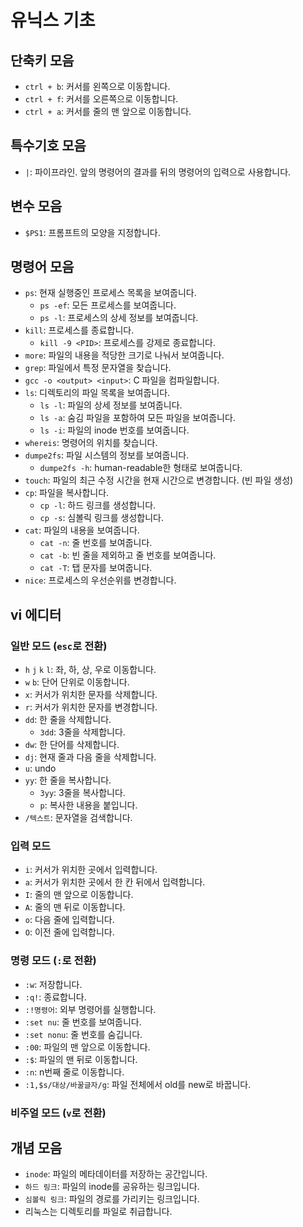# 유닉스 기초

## 단축키 모음

- `ctrl + b`: 커서를 왼쪽으로 이동합니다.
- `ctrl + f`: 커서를 오른쪽으로 이동합니다.
- `ctrl + a`: 커서를 줄의 맨 앞으로 이동합니다.

## 특수기호 모음

- `|`: 파이프라인. 앞의 명령어의 결과를 뒤의 명령어의 입력으로 사용합니다.

## 변수 모음

- `$PS1`: 프롬프트의 모양을 지정합니다.

## 명령어 모음

- `ps`: 현재 실행중인 프로세스 목록을 보여줍니다.
  - `ps -ef`: 모든 프로세스를 보여줍니다.
  - `ps -l`: 프로세스의 상세 정보를 보여줍니다.
- `kill`: 프로세스를 종료합니다.
  - `kill -9 <PID>`: 프로세스를 강제로 종료합니다.
- `more`: 파일의 내용을 적당한 크기로 나눠서 보여줍니다.
- `grep`: 파일에서 특정 문자열을 찾습니다.
- `gcc -o <output> <input>`: C 파일을 컴파일합니다.
- `ls`: 디렉토리의 파일 목록을 보여줍니다.
  - `ls -l`: 파일의 상세 정보를 보여줍니다.
  - `ls -a`: 숨김 파일을 포함하여 모든 파일을 보여줍니다.
  - `ls -i`: 파일의 inode 번호를 보여줍니다.
- `whereis`: 명령어의 위치를 찾습니다.
- `dumpe2fs`: 파일 시스템의 정보를 보여줍니다.
  - `dumpe2fs -h`: human-readable한 형태로 보여줍니다.
- `touch`: 파일의 최근 수정 시간을 현재 시간으로 변경합니다. (빈 파일 생성)
- `cp`: 파일을 복사합니다.
  - `cp -l`: 하드 링크를 생성합니다.
  - `cp -s`: 심볼릭 링크를 생성합니다.
- `cat`: 파일의 내용을 보여줍니다.
  - `cat -n`: 줄 번호를 보여줍니다.
  - `cat -b`: 빈 줄을 제외하고 줄 번호를 보여줍니다.
  - `cat -T`: 탭 문자를 보여줍니다.
- `nice`: 프로세스의 우선순위를 변경합니다.

## vi 에디터

### 일반 모드 (`esc`로 전환)

- `h` `j` `k` `l`: 좌, 하, 상, 우로 이동합니다.
- `w` `b`: 단어 단위로 이동합니다.
- `x`: 커서가 위치한 문자를 삭제합니다.
- `r`: 커서가 위치한 문자를 변경합니다.
- `dd`: 한 줄을 삭제합니다.
  - `3dd`: 3줄을 삭제합니다.
- `dw`: 한 단어를 삭제합니다.
- `dj`: 현재 줄과 다음 줄을 삭제합니다.
- `u`: undo
- `yy`: 한 줄을 복사합니다.
  - `3yy`: 3줄을 복사합니다.
  - `p`: 복사한 내용을 붙입니다.
- `/텍스트`: 문자열을 검색합니다.

### 입력 모드

- `i`: 커서가 위치한 곳에서 입력합니다.
- `a`: 커서가 위치한 곳에서 한 칸 뒤에서 입력합니다.
- `I`: 줄의 맨 앞으로 이동합니다.
- `A`: 줄의 맨 뒤로 이동합니다.
- `o`: 다음 줄에 입력합니다.
- `O`: 이전 줄에 입력합니다.

### 명령 모드 (`:`로 전환)

- `:w`: 저장합니다.
- `:q!`: 종료합니다.
- `:!명령어`: 외부 명령어를 실행합니다.
- `:set nu`: 줄 번호를 보여줍니다.
- `:set nonu`: 줄 번호를 숨깁니다.
- `:00`: 파일의 맨 앞으로 이동합니다.
- `:$`: 파일의 맨 뒤로 이동합니다.
- `:n`: n번째 줄로 이동합니다.
- `:1,$s/대상/바꿀글자/g`: 파일 전체에서 old를 new로 바꿉니다.

### 비주얼 모드 (`v`로 전환)

## 개념 모음

- `inode`: 파일의 메타데이터를 저장하는 공간입니다.
- `하드 링크`: 파일의 inode를 공유하는 링크입니다.
- `심볼릭 링크`: 파일의 경로를 가리키는 링크입니다.
- 리눅스는 디렉토리를 파일로 취급합니다.
